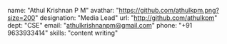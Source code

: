 name: "Athul Krishnan P M"
avathar: "https://github.com/athulkpm.png?size=200"
designation: "Media Lead"
url: "http://github.com/athulkpm"
dept: "CSE"
email: "athulkrishnanpm@gmail.com"
phone: "+91 9633933414"
skills: "content writing"
